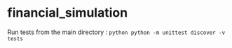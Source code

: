 # financial_simulation

Run tests from the main directory : 
`python
python -m unittest discover -v tests
`

